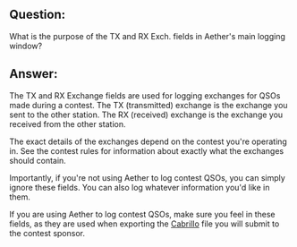 ## Question:

What is the purpose of the TX and RX Exch. fields in Aether's main logging window?

## Answer:

The TX and RX Exchange fields are used for logging exchanges for QSOs made during a contest. The TX (transmitted) exchange is the exchange you sent to the other station. The RX (received) exchange is the exchange you received from the other station.

The exact details of the exchanges depend on the contest you're operating in. See the contest rules for information about exactly what the exchanges should contain.

Importantly, if you're not using Aether to log contest QSOs, you can simply ignore these fields. You can also log whatever information you'd like in them.

If you are using Aether to log contest QSOs, make sure you feel in these fields, as they are used when exporting the [Cabrillo](/contesting/cabrillo.md) file you will submit to the contest sponsor.
